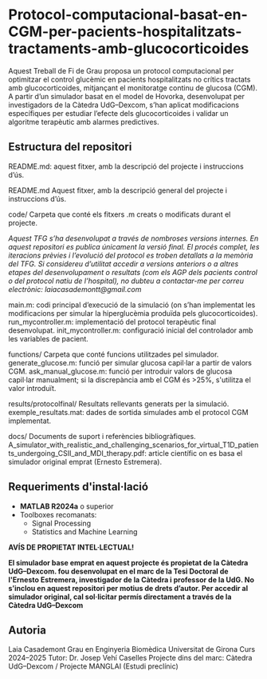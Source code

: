 # Protocol-computacional-basat-en-CGM-per-pacients-hospitalitzats-tractaments-amb-glucocorticoides
Aquest Treball de Fi de Grau proposa un protocol computacional per optimitzar el control glucèmic en pacients hospitalitzats no crítics tractats amb glucocorticoides, mitjançant el monitoratge continu de glucosa (CGM). A partir d’un simulador basat en el model de Hovorka, desenvolupat per investigadors de la Càtedra UdG–Dexcom, s’han aplicat modificacions específiques per estudiar l’efecte dels glucocorticoides i validar un algoritme terapèutic amb alarmes predictives.


## Estructura del repositori
README.md: aquest fitxer, amb la descripció del projecte i instruccions d’ús.

README.md
Aquest fitxer, amb la descripció general del projecte i instruccions d’ús.

code/
Carpeta que conté els fitxers .m creats o modificats durant el projecte.

_Aquest TFG s’ha desenvolupat a través de nombroses versions internes. En aquest repositori es publica únicament la versió final. El procés complet, les iteracions prèvies i l’evolució del protocol es troben detallats a la memòria del TFG.
Si considereu d’utilitat accedir a versions anteriors o a altres etapes del desenvolupament o resultats (com els AGP dels pacients control o del protocol natiu de l’hospital), no dubteu a contactar-me per correu electrònic:
laiacasademontt@gmail.com_

main.m: codi principal d’execució de la simulació (on s’han implementat les modificacions per simular la hiperglucèmia produïda pels glucocorticoides).
run_mycontroller.m: implementació del protocol terapèutic final desenvolupat.
init_mycontroller.m: configuració inicial del controlador amb les variables de pacient.

functions/
Carpeta que conté funcions utilitzades pel simulador.
generate_glucose.m: funció per simular glucosa capil·lar a partir de valors CGM.
ask_manual_glucose.m: funció per introduir valors de glucosa capil·lar manualment; si la discrepància amb el CGM és >25%, s'utilitza el valor introduït.

results/protocolfinal/
Resultats rellevants generats per la simulació.
exemple_resultats.mat: dades de sortida simulades amb el protocol CGM implementat.

docs/
Documents de suport i referències bibliogràfiques.
A_simulator_with_realistic_and_challenging_scenarios_for_virtual_T1D_patients_undergoing_CSII_and_MDI_therapy.pdf: article científic on es basa el simulador original emprat (Ernesto Estremera).


## Requeriments d'instal·lació 
- **MATLAB R2024a** o superior  
- Toolboxes recomanats:
  - Signal Processing
  - Statistics and Machine Learning
    
**AVÍS DE PROPIETAT INTEL·LECTUAL!**

**El simulador base emprat en aquest projecte és propietat de la Càtedra UdG–Dexcom. fou desenvolupat en el marc de la Tesi Doctoral de l'Ernesto Estremera, investigador de la Càtedra i professor de la UdG. No s’inclou en aquest repositori per motius de drets d’autor.
Per accedir al simulador original, cal sol·licitar permís directament a través de la Càtedra UdG–Dexcom**


## Autoria 
Laia Casademont
Grau en Enginyeria Biomèdica
Universitat de Girona
Curs 2024–2025
Tutor: Dr. Josep Vehí Caselles
Projecte dins del marc: Càtedra UdG–Dexcom / Projecte MANGLAI (Estudi preclínic) 
